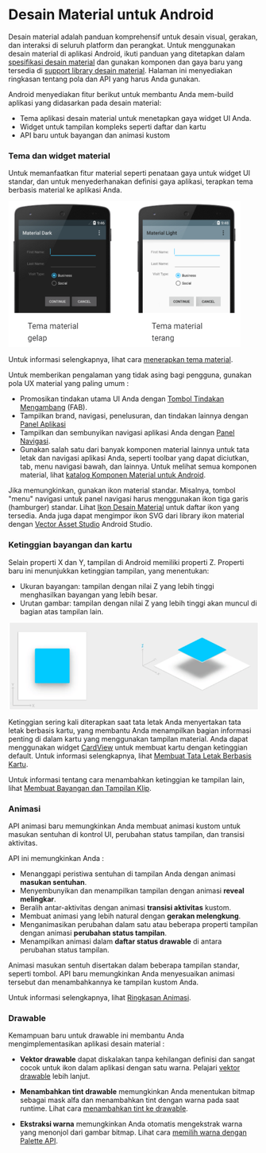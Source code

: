 # Desain Material untuk Android

Desain material adalah panduan komprehensif untuk desain visual, gerakan, dan interaksi di seluruh platform dan perangkat. Untuk menggunakan desain material di aplikasi Android, ikuti panduan yang ditetapkan dalam [spesifikasi desain material](https://material.io/design) dan gunakan komponen dan gaya baru yang tersedia di [support library desain material](https://developer.android.com/topic/libraries/support-library/features?hl=id#material-design). Halaman ini menyediakan ringkasan tentang pola dan API yang harus Anda gunakan.

Android menyediakan fitur berikut untuk membantu Anda mem-build aplikasi yang didasarkan pada desain material:

- Tema aplikasi desain material untuk menetapkan gaya widget UI Anda.
- Widget untuk tampilan kompleks seperti daftar dan kartu
- API baru untuk bayangan dan animasi kustom

### Tema dan widget material

Untuk memanfaatkan fitur material seperti penataan gaya untuk widget UI standar, dan untuk menyederhanakan definisi gaya aplikasi, terapkan tema berbasis material ke aplikasi Anda.

![Foto](https://raw.githubusercontent.com/idlukman/android-kotlin/main/foto/android.PNG)

Untuk informasi selengkapnya, lihat cara [menerapkan tema material](https://developer.android.com/guide/topics/ui/look-and-feel/themes?hl=id#MaterialTheme).

<p>Untuk memberikan pengalaman yang tidak asing bagi pengguna, gunakan pola UX material yang paling umum :</p>

- Promosikan tindakan utama UI Anda dengan [Tombol Tindakan Mengambang](https://developer.android.com/guide/topics/ui/floating-action-button?hl=id) (FAB).
- Tampilkan brand, navigasi, penelusuran, dan tindakan lainnya dengan [Panel Aplikasi](https://developer.android.com/training/appbar?hl=id)
- Tampilkan dan sembunyikan navigasi aplikasi Anda dengan [Panel Navigasi](https://developer.android.com/guide/navigation/navigation-ui?hl=id#add_a_navigation_drawer).
- Gunakan salah satu dari banyak komponen material lainnya untuk tata letak dan navigasi aplikasi Anda, seperti toolbar yang dapat diciutkan, tab, menu navigasi bawah, dan lainnya. Untuk melihat semua komponen material, lihat [katalog Komponen Material untuk Android](https://material.io/develop/android/components).

Jika memungkinkan, gunakan ikon material standar. Misalnya, tombol "menu" navigasi untuk panel navigasi harus menggunakan ikon tiga garis (hamburger) standar. Lihat [Ikon Desain Material](https://material.io/resources/icons/) untuk daftar ikon yang tersedia. Anda juga dapat mengimpor ikon SVG dari library ikon material dengan [Vector Asset Studio](https://developer.android.com/studio/write/vector-asset-studio?hl=id#importing) Android Studio.

### Ketinggian bayangan dan kartu

<p>Selain properti X dan Y, tampilan di Android memiliki properti Z. Properti baru ini menunjukkan ketinggian tampilan, yang menentukan: </p>

- Ukuran bayangan: tampilan dengan nilai Z yang lebih tinggi menghasilkan bayangan yang lebih besar.
- Urutan gambar: tampilan dengan nilai Z yang lebih tinggi akan muncul di bagian atas tampilan lain.

![Foto](https://raw.githubusercontent.com/idlukman/android-kotlin/main/foto/conten.PNG)

Ketinggian sering kali diterapkan saat tata letak Anda menyertakan tata letak berbasis kartu, yang membantu Anda menampilkan bagian informasi penting di dalam kartu yang menggunakan tampilan material. Anda dapat menggunakan widget [CardView](https://developer.android.com/reference/androidx/cardview/widget/CardView?hl=id) untuk membuat kartu dengan ketinggian default. Untuk informasi selengkapnya, lihat [Membuat Tata Letak Berbasis Kartu](https://developer.android.com/guide/topics/ui/layout/cardview?hl=id).

Untuk informasi tentang cara menambahkan ketinggian ke tampilan lain, lihat [Membuat Bayangan dan Tampilan Klip](https://developer.android.com/training/material/shadows-clipping?hl=id).

### Animasi

API animasi baru memungkinkan Anda membuat animasi kustom untuk masukan sentuhan di kontrol UI, perubahan status tampilan, dan transisi aktivitas.

<p>API ini memungkinkan Anda :</p>

- Menanggapi peristiwa sentuhan di tampilan Anda dengan animasi **masukan sentuhan**.
- Menyembunyikan dan menampilkan tampilan dengan animasi **reveal melingkar**.
- Beralih antar-aktivitas dengan animasi **transisi aktivitas** kustom.
- Membuat animasi yang lebih natural dengan **gerakan melengkung**.
- Menganimasikan perubahan dalam satu atau beberapa properti tampilan dengan animasi **perubahan status tampilan**.
- Menampilkan animasi dalam **daftar status drawable** di antara perubahan status tampilan.

Animasi masukan sentuh disertakan dalam beberapa tampilan standar, seperti tombol. API baru memungkinkan Anda menyesuaikan animasi tersebut dan menambahkannya ke tampilan kustom Anda.

Untuk informasi selengkapnya, lihat [Ringkasan Animasi](https://developer.android.com/training/animation/overview?hl=id).

### Drawable

<p>Kemampuan baru untuk drawable ini membantu Anda mengimplementasikan aplikasi desain material :</p>

- **Vektor drawable** dapat diskalakan tanpa kehilangan definisi dan sangat cocok untuk ikon dalam aplikasi dengan satu warna. Pelajari [vektor drawable](https://developer.android.com/guide/topics/graphics/vector-drawable-resources?hl=id) lebih lanjut.

- **Menambahkan tint drawable** memungkinkan Anda menentukan bitmap sebagai mask alfa dan menambahkan tint dengan warna pada saat runtime. Lihat cara [menambahkan tint ke drawable](https://developer.android.com/guide/topics/graphics/drawables?hl=id#DrawableTint).

- **Ekstraksi warna** memungkinkan Anda otomatis mengekstrak warna yang menonjol dari gambar bitmap. Lihat cara [memilih warna dengan Palette API](https://developer.android.com/training/material/palette-colors?hl=id).
